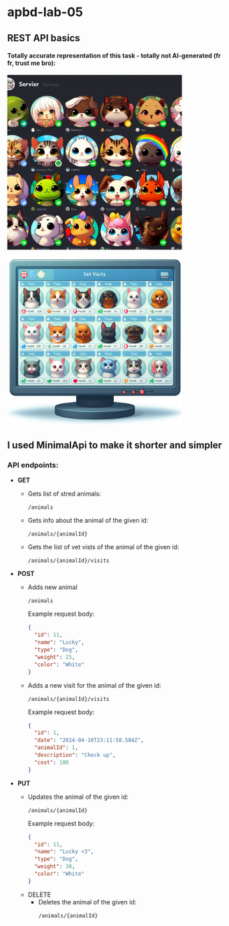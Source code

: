 # apbd-lab-05

## REST API basics

#### Totally accurate representation of this task - totally not AI-generated (fr fr, trust me bro):

<img src="img/animals_list.jpg" alt="[Totally accurate representation of this task 1" style="height: 400; width: 400px;"/> <img src="img/animals_visits.jpg" alt="[Totally accurate representation of this task 2" style="height: 400px; width: 400px;"/>

## I used MinimalApi to make it shorter and simpler

### API endpoints:

- **GET**
  
  - Gets list of stred animals: 
    ```
    /animals
    ```

  - Gets info about the animal of the given id:
    ```
    /animals/{animalId}
    ```

  - Gets the list of vet vists of the animal of the given id:
    ```
    /animals/{animalId}/visits
    ```
    

- **POST** 
  - Adds new animal
    ```
    /animals
    ```
    Example request body:
      ```json
      {
        "id": 11,
        "name": "Lucky",
        "type": "Dog",
        "weight": 25,
        "color": "White"
      }
      ```

  - Adds a new visit for the animal of the given id:
    ```
    /animals/{animalId}/visits
    ```
    Example request body:
      ```json
      {
        "id": 1,
        "date": "2024-04-10T23:11:58.584Z",
        "animalId": 1,
        "description": "Check up",
        "cost": 100
      }
      ```
- **PUT**
  - Updates the animal of the given id:
    ```
    /animals/{animalId}
    ```
    Example request body:
      ```json
      {
        "id": 11,
        "name": "Lucky <3",
        "type": "Dog",
        "weight": 30,
        "color": "White"
      }
      ```
  - DELETE
    - Deletes the animal of the given id:
      ```
      /animals/{animalId}
      ```
      

    

